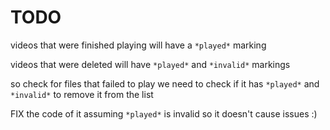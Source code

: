 # TODO
videos that were finished playing will have a `*played*` marking

videos that were deleted will have `*played*` and `*invalid*` markings

so check for files that failed to play
we need to check if it has `*played*` and `*invalid*` to remove it from the list

FIX the code of it assuming `*played*` is invalid so it doesn't cause issues  :)
